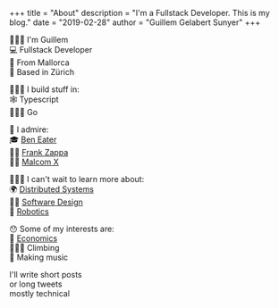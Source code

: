 +++
title = "About"
description = "I'm a Fullstack Developer. This is my blog."
date = "2019-02-28"
author = "Guillem Gelabert Sunyer"
+++

💁🏻‍♂️ I'm Guillem  
💻 Fullstack Developer  
🍍 From Mallorca  
🍫 Based in Zürich

👷🏼‍♂️ I build stuff in:  
🕸 Typescript  
🏃🏽‍♂️ Go

🥰 I admire:  
🎓 [Ben Eater](https://eater.net/8bit)  
👨🏻 [Frank Zappa](https://www.youtube.com/watch?v=HFQKP3Ehucg&list=OLAK5uy_k7TNKg9Dv38e_uJeVfYY_XtoINa0xB1sQ&index=2)  
💪🏿 [Malcom X](https://www.goodreads.com/book/show/92057.The_Autobiography_of_Malcolm_X)

🙇🏼‍♂️ I can't wait to learn more about:  
🌍 [Distributed Systems](https://www.oreilly.com/library/view/designing-data-intensive-applications/9781491903063/)  
👩‍🔧 [Software Design](https://www.amazon.com/Clean-Code-Handbook-Software-Craftsmanship/dp/0132350882)  
🤖 [Robotics](http://learn.mearm.com/)

😯 Some of my interests are:  
💸 [Economics](https://www.goodreads.com/book/show/18736925-capital-in-the-twenty-first-century)  
🧗🏻‍♂️ Climbing  
🎸 Making music

I'll write short posts  
or long tweets  
mostly technical
